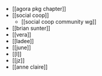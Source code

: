 - [[agora pkg chapter]]
- [[social coop]]
  - [[social coop community wg]]
- [[brian sunter]]
- [[vera]]
- [[ladee]]
- [[june]]
- [[l]]
- [[jz]]
- [[anne claire]]
